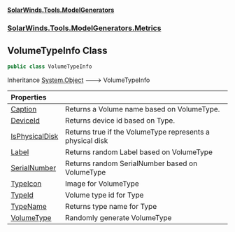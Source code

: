 #### [SolarWinds.Tools.ModelGenerators](index.md 'index')
### [SolarWinds.Tools.ModelGenerators.Metrics](index.md#SolarWinds.Tools.ModelGenerators.Metrics 'SolarWinds.Tools.ModelGenerators.Metrics')

## VolumeTypeInfo Class

```csharp
public class VolumeTypeInfo
```

Inheritance [System.Object](https://docs.microsoft.com/en-us/dotnet/api/System.Object 'System.Object') &#129106; VolumeTypeInfo

| Properties | |
| :--- | :--- |
| [Caption](VolumeTypeInfo.Caption.md 'SolarWinds.Tools.ModelGenerators.Metrics.VolumeTypeInfo.Caption') | Returns a Volume name based on VolumeType. |
| [DeviceId](VolumeTypeInfo.DeviceId.md 'SolarWinds.Tools.ModelGenerators.Metrics.VolumeTypeInfo.DeviceId') | Returns device id based on Type. |
| [IsPhysicalDisk](VolumeTypeInfo.IsPhysicalDisk.md 'SolarWinds.Tools.ModelGenerators.Metrics.VolumeTypeInfo.IsPhysicalDisk') | Returns true if the VolumeType represents a physical disk |
| [Label](VolumeTypeInfo.Label.md 'SolarWinds.Tools.ModelGenerators.Metrics.VolumeTypeInfo.Label') | Returns random Label based on VolumeType |
| [SerialNumber](VolumeTypeInfo.SerialNumber.md 'SolarWinds.Tools.ModelGenerators.Metrics.VolumeTypeInfo.SerialNumber') | Returns random SerialNumber based on VolumeType |
| [TypeIcon](VolumeTypeInfo.TypeIcon.md 'SolarWinds.Tools.ModelGenerators.Metrics.VolumeTypeInfo.TypeIcon') | Image for VolumeType |
| [TypeId](VolumeTypeInfo.TypeId.md 'SolarWinds.Tools.ModelGenerators.Metrics.VolumeTypeInfo.TypeId') | Volume type id for Type |
| [TypeName](VolumeTypeInfo.TypeName.md 'SolarWinds.Tools.ModelGenerators.Metrics.VolumeTypeInfo.TypeName') | Returns type name for Type |
| [VolumeType](VolumeTypeInfo.VolumeType.md 'SolarWinds.Tools.ModelGenerators.Metrics.VolumeTypeInfo.VolumeType') | Randomly generate VolumeType |
